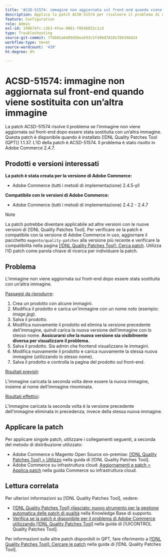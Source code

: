 ```yaml
---
title: 'ACSD-51574: immagine non aggiornata sul front-end quando viene sostituita con un’altra immagine'
description: Applica la patch ACSD-51574 per risolvere il problema di Adobe Commerce, se l’immagine non viene aggiornata sul front-end dopo averla sostituita con un’altra immagine.
feature: Configuration
role: Admin
exl-id: 199674fc-c3b3-4fee-9061-f0546833c1cd
type: Troubleshooting
source-git-commit: 7fdb02a6d89d50ea593c5fd99d78101f89198424
workflow-type: tm+mt
source-wordcount: '439'
ht-degree: 0%

---
```


# ACSD-51574: immagine non aggiornata sul front-end quando viene sostituita con un’altra immagine

La patch ACSD-51574 risolve il problema se l’immagine non viene aggiornata sul front-end dopo essere stata sostituita con un’altra immagine. Questa patch è disponibile quando è installato [!DNL Quality Patches Tool (QPT)] 1.1.37. L’ID della patch è ACSD-51574. Il problema è stato risolto in Adobe Commerce 2.4.7.

## Prodotti e versioni interessati

**La patch è stata creata per la versione di Adobe Commerce:**

* Adobe Commerce (tutti i metodi di implementazione) 2.4.5-p1

**Compatibile con le versioni di Adobe Commerce:**

* Adobe Commerce (tutti i metodi di implementazione) 2.4.2 - 2.4.7

>[!NOTE]
>
>La patch potrebbe diventare applicabile ad altre versioni con le nuove versioni di [!DNL Quality Patches Tool]. Per verificare se la patch è compatibile con la versione di Adobe Commerce in uso, aggiornare il pacchetto `magento/quality-patches` alla versione più recente e verificare la compatibilità nella pagina [[!DNL Quality Patches Tool]: Cerca patch](https://experienceleague.adobe.com/tools/commerce-quality-patches/index.html). Utilizza l’ID patch come parola chiave di ricerca per individuare la patch.

## Problema

L’immagine non viene aggiornata sul front-end dopo essere stata sostituita con un’altra immagine.

<u>Passaggi da riprodurre</u>:

1. Crea un prodotto con alcune immagini.
1. Modifica il prodotto e carica un&#39;immagine con un nome noto (esempio: *image.jpg*).
1. Salva il prodotto.
1. Modifica nuovamente il prodotto ed elimina la versione precedente dell’immagine, quindi carica la nuova versione dell’immagine con lo stesso nome. **Assicurarsi che la nuova versione sia visibilmente diversa per visualizzare il problema.**
1. Salva il prodotto. Sia admin che frontend visualizzano le immagini.
1. Modifica nuovamente il prodotto e carica nuovamente la stessa nuova immagine (utilizzando lo stesso nome).
1. Salva il prodotto e controlla la pagina del prodotto sul front-end.

<u>Risultati previsti</u>:

L’immagine caricata la seconda volta deve essere la nuova immagine, insieme al nome dell’immagine rinominata.

<u>Risultati effettivi</u>:

L’immagine caricata la seconda volta è la versione precedente dell’immagine eliminata in precedenza, invece della stessa nuova immagine.

## Applicare la patch

Per applicare singole patch, utilizzare i collegamenti seguenti, a seconda del metodo di distribuzione utilizzato:

* Adobe Commerce o Magento Open Source on-premise: [[!DNL Quality Patches Tool] > Utilizzo](/help/tools/quality-patches-tool/usage.md) nella guida di [!DNL Quality Patches Tool].
* Adobe Commerce su infrastruttura cloud: [Aggiornamenti e patch > Applica patch](https://experienceleague.adobe.com/docs/commerce-cloud-service/user-guide/develop/upgrade/apply-patches.html) nella guida Commerce su infrastruttura cloud.

## Lettura correlata

Per ulteriori informazioni su [!DNL Quality Patches Tool], vedere:

* [[!DNL Quality Patches Tool] rilasciato: nuovo strumento per la gestione automatica delle patch di qualità](https://experienceleague.adobe.com/en/docs/commerce-operations/tools/quality-patches-tool/quality-patches-tool-to-self-serve-quality-patches) nella Knowledge Base di supporto.
* [Verifica se la patch è disponibile per il problema di Adobe Commerce utilizzando  [!DNL Quality Patches Tool]](/help/tools/quality-patches-tool/patches-available-in-qpt/check-patch-for-magento-issue-with-magento-quality-patches.md) nella guida di [!UICONTROL Quality Patches Tool].


Per informazioni sulle altre patch disponibili in QPT, fare riferimento a [[!DNL Quality Patches Tool]: Cercare le patch](https://experienceleague.adobe.com/tools/commerce-quality-patches/index.html) nella guida di [!DNL Quality Patches Tool].
